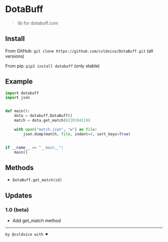 # DotaBuff
> lib for dotabuff.com 

## Install 
From GitHub: `git clone https://github.com/cxldxice/DotaBuff.git` (all versions)

From pip: `pip3 install dotabuff` (only stable)

## Example
```python
import dotabuff
import json


def main():
    dota = dotabuff.DotaBuff()
    match = dota.get_match(6220194119)

    with open("match.json", "w") as file:
        json.dump(match, file, indent=4, sort_keys=True)


if __name__ == "__main__":
    main()
```

## Methods
- `DotaBuff.get_match(id)`


## Updates

### 1.0 (beta)
- Add get_match method

---
`by @cxldxice with ♥`